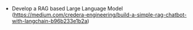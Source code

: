 - Develop a RAG based Large Language Model (https://medium.com/credera-engineering/build-a-simple-rag-chatbot-with-langchain-b96b233e1b2a)